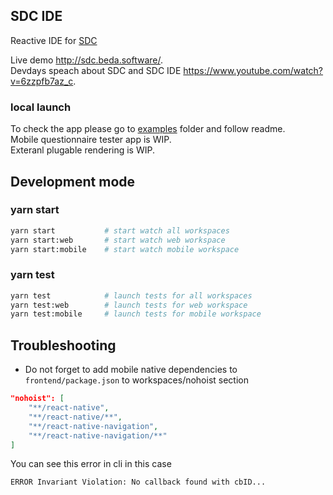 ## SDC IDE

Reactive IDE for [SDC](https://build.fhir.org/ig/HL7/sdc/)

Live demo http://sdc.beda.software/.  
Devdays speach about SDC and SDC IDE https://www.youtube.com/watch?v=6zzpfb7az_c.  

### local launch
To check the app please go to [examples](examples) folder and follow readme.  
Mobile questionnaire tester app is WIP.   
Exteranl plugable rendering is WIP.   

## Development mode

### yarn start

```sh
yarn start           # start watch all workspaces
yarn start:web       # start watch web workspace
yarn start:mobile    # start watch mobile workspace
```

### yarn test

```sh
yarn test            # launch tests for all workspaces
yarn test:web        # launch tests for web workspace
yarn test:mobile     # launch tests for mobile workspace
```

## Troubleshooting

-   Do not forget to add mobile native dependencies to `frontend/package.json` to workspaces/nohoist section

```json
"nohoist": [
    "**/react-native",
    "**/react-native/**",
    "**/react-native-navigation",
    "**/react-native-navigation/**"
]
```

You can see this error in cli in this case

`ERROR Invariant Violation: No callback found with cbID...`
